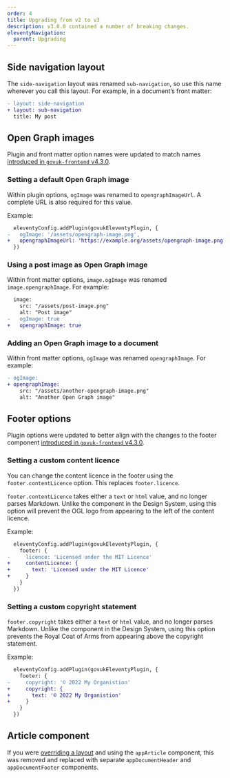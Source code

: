 ```yaml
---
order: 4
title: Upgrading from v2 to v3
description: v3.0.0 contained a number of breaking changes.
eleventyNavigation:
  parent: Upgrading
---
```


## Side navigation layout

The `side-navigation` layout was renamed `sub-navigation`, so use this name wherever you call this layout. For example, in a document’s front matter:

```diff
- layout: side-navigation
+ layout: sub-navigation
  title: My post
```

## Open Graph images

Plugin and front matter option names were updated to match names [introduced in `govuk-frontend` v4.3.0](https://github.com/alphagov/govuk-frontend/releases/tag/v4.3.0).

### Setting a default Open Graph image

Within plugin options, `ogImage` was renamed to `opengraphImageUrl`. A complete URL is also required for this value.

Example:

```diff
  eleventyConfig.addPlugin(govukEleventyPlugin, {
-   ogImage: '/assets/opengraph-image.png',
+   opengraphImageUrl: 'https://example.org/assets/opengraph-image.png',
  })
```

### Using a post image as Open Graph image

Within front matter options, `image.ogImage` was renamed `image.opengraphImage`. For example:

```diff
  image:
    src: "/assets/post-image.png"
    alt: "Post image"
-   ogImage: true
+   opengraphImage: true
```

### Adding an Open Graph image to a document

Within front matter options, `ogImage` was renamed `opengraphImage`. For example:

```diff
- ogImage:
+ opengraphImage:
    src: "/assets/another-opengraph-image.png"
    alt: "Another Open Graph image"
```

## Footer options

Plugin options were updated to better align with the changes to the footer component [introduced in `govuk-frontend` v4.3.0](https://github.com/alphagov/govuk-frontend/releases/tag/v4.3.0).

### Setting a custom content licence

You can change the content licence in the footer using the `footer.contentLicence` option. This replaces `footer.licence`.

`footer.contentLicence` takes either a `text` or `html` value, and no longer parses Markdown. Unlike the component in the Design System, using this option will prevent the OGL logo from appearing to the left of the content licence.

Example:

```diff
  eleventyConfig.addPlugin(govukEleventyPlugin, {
    footer: {
-     licence: 'Licensed under the MIT Licence'
+     contentLicence: {
+       text: 'Licensed under the MIT Licence'
+     }
    }
  })
```

### Setting a custom copyright statement

`footer.copyright` takes either a `text` or `html` value, and no longer parses Markdown. Unlike the component in the Design System, using this option prevents the Royal Coat of Arms from appearing above the copyright statement.

Example:

```diff
  eleventyConfig.addPlugin(govukEleventyPlugin, {
    footer: {
-     copyright: '© 2022 My Organistion'
+     copyright: {
+       text: '© 2022 My Organistion'
+     }
    }
  })
```

## Article component

If you were [overriding a layout](/layouts/#overriding-layouts) and using the `appArticle` component, this was removed and replaced with separate `appDocumentHeader` and `appDocumentFooter` components.

